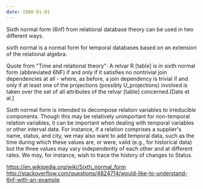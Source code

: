 ```yaml
---
date: 1900-01-01
---
```



Sixth normal form (6nf)
from relational database theory can be used in two different ways.

sixth normal is a normal form for temporal databases based on an extension of
the relational algebra.

Quote from "Time and relational theory":
  A relvar R [table] is in sixth normal form (abbreviated 6NF) if and only if
  it satisfies no nontrivial join dependencies at all - where, as before, a
  join dependency is trivial if and only if at least one of the projections
  (possibly U\_projections) involved is taken over the set of all attributes
  of the relvar [table] concerned.[Date et al.]

Sixth normal form is intended to decompose relation variables to irreducible
components. Though this may be relatively unimportant for non-temporal
relation variables, it can be important when dealing with temporal variables
or other interval data. For instance, if a relation comprises a supplier's
name, status, and city, we may also want to add temporal data, such as the time
during which these values are, or were, valid (e.g., for historical data) but
the three values may vary independently of each other and at different rates.
We may, for instance, wish to trace the history of changes to Status.

https://en.wikipedia.org/wiki/Sixth_normal_form
http://stackoverflow.com/questions/4824714/would-like-to-understand-6nf-with-an-example


